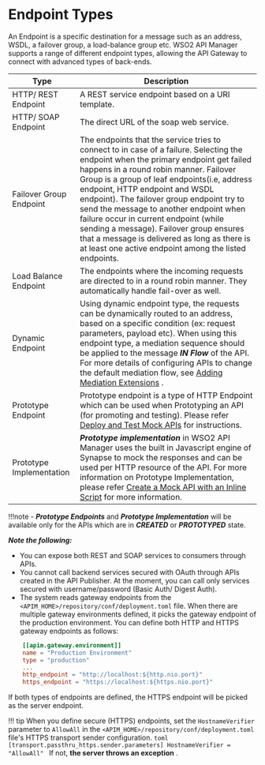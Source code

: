 # Endpoint Types

An Endpoint is a specific destination for a message such as an address, WSDL, a failover group, a load-balance group
 etc. WSO2 API Manager supports a range of different endpoint types, allowing the API Gateway to connect with
  advanced types of back-ends.

|Type                     |Description                                                                                                                                                                                                                                                                                                                                                                                                       |
|-------------------------|------------------------------------------------------------------------------------------------------------------------------------------------------------------------------------------------------------------------------------------------------------------------------------------------------------------------------------------------------------------------------------------------------------|
| HTTP/ REST Endpoint     | A REST service endpoint based on a URI template.                                                                                                                                                                                                                                                                                                                                                           |
| HTTP/ SOAP Endpoint     | The direct URL of the soap web service.                                                                                                                                                                                                                                                                                                                                                                             |
| Failover Group Endpoint | The endpoints that the service tries to connect to in case of a failure. Selecting the endpoint when the primary endpoint get failed happens in a round robin manner. Failover Group is a group of leaf endpoints(i.e, address endpoint, HTTP endpoint and WSDL endpoint). The failover group endpoint try to send the message to another endpoint when failure occur in current endpoint (while sending a message). Failover group ensures that a message is delivered as long as there is at least one active endpoint among the listed endpoints.                              |
| Load Balance Endpoint   | The endpoints where the incoming requests are directed to in a round robin manner. They automatically handle fail-over as well.                                                                                                                                                                                                                                                                            |
| Dynamic Endpoint        | Using dynamic endpoint type, the requests can be dynamically routed to an address, based on a specific condition (ex: request parameters, payload etc). When using this endpoint type, a mediation sequence should be applied to the message ***IN Flow*** of the API. For more details of configuring APIs to change the default mediation flow, see [Adding Mediation Extensions](../../Extensions/adding-mediation-extensions.md) . |
| Prototype Endpoint      | Prototype endpoint is a type of HTTP Endpoint which can be used when Prototyping an API (for promoting and testing). Please refer [Deploy and Test Mock APIs](../MockAPI/deploy-and-test-mock-apis.md) for instructions. |
| Prototype Implementation      | ***Prototype implementation*** in WSO2 API Manager uses the built in Javascript engine of Synapse to mock the responses and can be used per HTTP resource of the API. For more information on Prototype Implementation, please refer [Create a Mock API with an Inline Script](../MockAPI/create-a-mock-api-with-an-inline-script.md) for more information. |

!!!note
    - ***Prototype Endpoints*** and ***Prototype Implementation*** will be available only for the APIs which are in 
    ***CREATED*** or ***PROTOTYPED*** state.

***Note the following:***

-   You can expose both REST and SOAP services to consumers through APIs.
-   You cannot call backend services secured with OAuth through APIs created in the API Publisher. At the moment, you
 can call only services secured with username/password (Basic Auth/ Digest Auth).
-   The system reads gateway endpoints from the `<APIM_HOME>/repository/conf/deployment.toml` file. When there are
 multiple gateway environments defined, it picks the gateway endpoint of the production environment. You can define both HTTP and HTTPS gateway endpoints as follows:

```toml
    [[apim.gateway.environment]]
    name = "Production Environment"
    type = "production"
    ...
    http_endpoint = "http://localhost:${http.nio.port}"
    https_endpoint = "https://localhost:${https.nio.port}"
```

If both types of endpoints are defined, the HTTPS endpoint will be picked as the server endpoint.

!!! tip
    When you define secure (HTTPS) endpoints, set the `HostnameVerifier` parameter to `AllowAll` in
     the `<APIM_HOME>/repository/conf/deployment.toml` file's HTTPS transport sender configuration.
     ```toml
         [transport.passthru_https.sender.parameters]
         HostnameVerifier = "AllowAll"
     ```
    If not, **the server throws an exception** .


